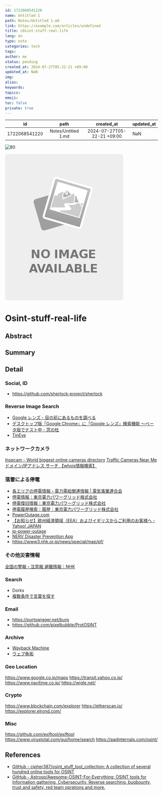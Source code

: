 ```yaml
---
id: 1722068541220
name: Untitled 1
path: Notes/Untitled 1.md
link: https://example.com/articles/undefined
title: cOsint-stuff-real-life
lang: en
type: note
categories: tech
tags: 
author: me
status: pending
created_at: 2024-07-27T05-22-21 +09:00
updated_at: NaN
img: 
alias: 
keywords: 
topics: 
emoji: 
toc: false
private: true
---
```


|                id                |              path              |                      created_at                      | updated_at                                                 |
| :------------------------------: | :----------------------------: | :--------------------------------------------------: | ---------------------------------------------------------- |
| 1722068541220 | Notes/Untitled 1.md | 2024-07-27T05-22-21 +09:00 | NaN |

![80](logo.png)

![%|200](noimage.png)

# Osint-stuff-real-life


## Abstract



## Summary



## Detail

### Social, ID

- https://github.com/sherlock-project/sherlock

### Reverse Image Search

- [Google レンズ - 目の前にあるものを調べる](https://lens.google/intl/ja/)
- [デスクトップ版「Google Chrome」に「Google レンズ」検索機能 ～ベータ版でテスト中 - 窓の杜](https://forest.watch.impress.co.jp/docs/news/1348203.html)
- [TinEye](https://tineye.com/)

### ネットワークカメラ

[Insecam - World biggest online cameras directory](http://www.insecam.org/)
[Traffic Cameras Near Me](https://www.traffic-cams.com/)
[ドメイン/IPアドレス サーチ 【whois情報検索】](http://www.cman.jp/network/support/ip.html)


### 落雷による停電
- [各エリアの停電情報・電力需給関連情報 | 電気事業連合会](https://www.fepc.or.jp/sp/bousai/link.html)
- [停電情報｜東京電力パワーグリッド株式会社](https://teideninfo.tepco.co.jp/)
- [停電復旧情報｜東京電力パワーグリッド株式会社](https://www.tepco.co.jp/pg/teiden-fukkyu/index-j.html)
- [停電履歴検索｜履歴｜東京電力パワーグリッド株式会社](https://teideninfo.tepco.co.jp/day/teiden/)
- [PowerOutage.com](https://poweroutage.com/)
- [【お知らせ】欧州経済領域（EEA）およびイギリスからご利用のお客様へ - Yahoo! JAPAN](https://typhoon.yahoo.co.jp/weather/poweroutage/)
- [jp-power-outage](https://ryo-a.github.io/jp-power-outage/)
- [NERV Disaster Prevention App](https://nerv.app/en/)
- https://www3.nhk.or.jp/news/special/map/pf/
### その他災害情報
[全国の警報・注意報 避難情報｜NHK](https://www.nhk.or.jp/kishou-saigai/disaster/)

### Search

- Dorks
- [複数条件で言葉を探す](https://cotobasearch.com/search/multi)

### Email
- https://portswigger.net/burp
- https://github.com/pixelbubble/ProtOSINT

### Archive

- [Wayback Machine](https://web.archive.org/save)
- [ウェブ魚拓](https://megalodon.jp/)

### Geo Location
https://www.google.co.jp/maps
https://transit.yahoo.co.jp/
https://www.navitime.co.jp/
https://wigle.net/

### Crypto
https://www.blockchain.com/explorer
https://etherscan.io/
https://explorer.elrond.com/


### Misc
https://github.com/exiftool/exiftool
https://www.virustotal.com/gui/home/search
https://aadinternals.com/osint/

## References

- [GitHub - cipher387/osint\_stuff\_tool\_collection: A collection of several hundred online tools for OSINT](https://github.com/cipher387/osint_stuff_tool_collection)
- [GitHub - Astrosp/Awesome-OSINT-For-Everything: OSINT tools for Information gathering, Cybersecurity, Reverse searching, bugbounty, trust and safety, red team oprations and more.](https://github.com/Astrosp/Awesome-OSINT-For-Everything?tab=readme-ov-file)

